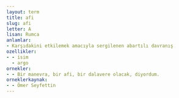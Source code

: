 ```yaml
---
layout: term
title: afi
slug: afi
letter: A
lisan: Rumca
anlamlar:
- Karşıdakini etkilemek amacıyla sergilenen abartılı davranış
ozellikler:
- - isim
  - argo
ornekler:
- - Bir manevra, bir afi, bir dalavere olacak, diyordum.
orneklerkaynak:
- - Ömer Seyfettin
---
```

